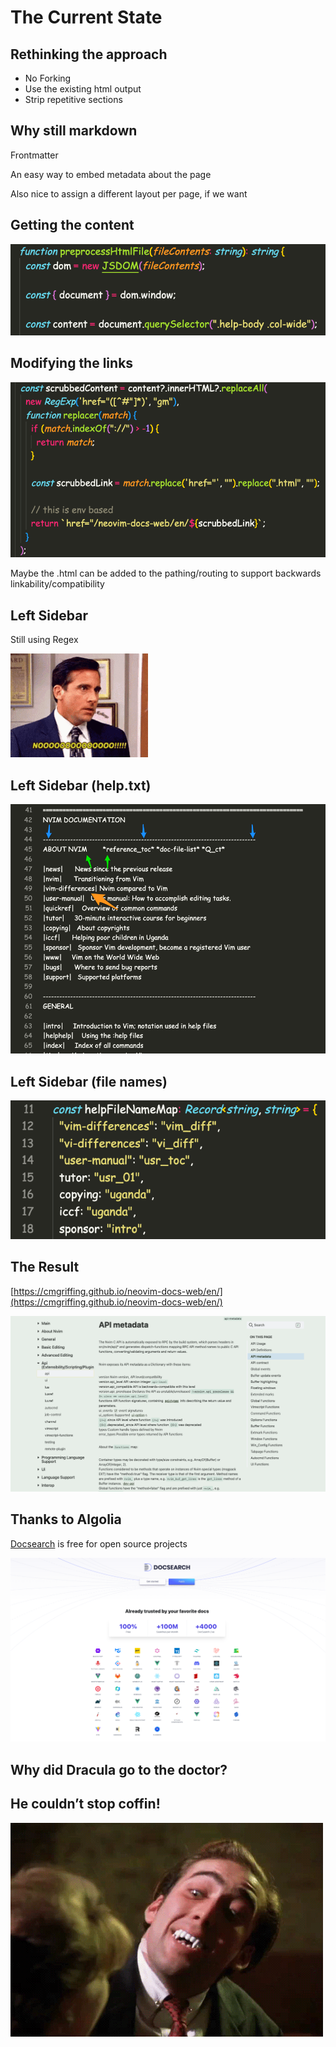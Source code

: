 # The Current State

## Rethinking the approach

- No Forking
- Use the existing html output
- Strip repetitive sections

## Why still markdown

Frontmatter

<div class="notes">
An easy way to embed metadata about the page

Also nice to assign a different layout per page, if we want

</div>

## Getting the content

![](./assets/current-copy-content.png)

## Modifying the links

![](./assets/current-links.png)

<div class="notes">
Maybe the .html can be added to the pathing/routing to support backwards linkability/compatibility
</div>

## Left Sidebar

Still using Regex

![](./assets/nooo.gif)

## Left Sidebar (help.txt)

![](./assets/help_txt.png)

## Left Sidebar (file names)

![](./assets/help-file_map.png)

## The Result

[https://cmgriffing.github.io/neovim-docs-web/en/](https://cmgriffing.github.io/neovim-docs-web/en/)

![](./assets/current-state.png)

## Thanks to Algolia

[Docsearch](https://docsearch.algolia.com/) is free for open source projects

![](./assets/docsearch.png)

## Why did Dracula go to the doctor?

## He couldn’t stop coffin!

![](./assets/vampire.gif)
